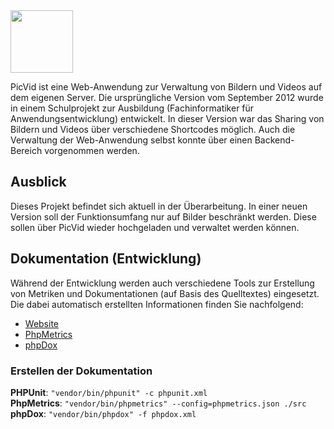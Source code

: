 <img src="https://i.imgur.com/0Ew9b1K.png" height="100"/>

PicVid ist eine Web-Anwendung zur Verwaltung von Bildern und Videos auf dem eigenen Server. Die ursprüngliche Version 
vom September 2012 wurde in einem Schulprojekt zur Ausbildung (Fachinformatiker für Anwendungsentwicklung) entwickelt. 
In dieser Version war das Sharing von Bildern und Videos über verschiedene Shortcodes möglich. Auch die Verwaltung der 
Web-Anwendung selbst konnte über einen Backend-Bereich vorgenommen werden.

## Ausblick
Dieses Projekt befindet sich aktuell in der Überarbeitung. In einer neuen Version soll der Funktionsumfang nur auf 
Bilder beschränkt werden. Diese sollen über PicVid wieder hochgeladen und verwaltet werden können.

## Dokumentation (Entwicklung)
Während der Entwicklung werden auch verschiedene Tools zur Erstellung von Metriken und Dokumentationen (auf Basis des
Quelltextes) eingesetzt. Die dabei automatisch erstellten Informationen finden Sie nachfolgend:

- [Website](https://picvid.de)
- [PhpMetrics](https://picvid.de/docs/phpmetrics)
- [phpDox](https://picvid.de/docs/phpdox/api)

### Erstellen der Dokumentation

**PHPUnit**: `"vendor/bin/phpunit" -c phpunit.xml`  
**PhpMetrics**: `"vendor/bin/phpmetrics" --config=phpmetrics.json ./src`  
**phpDox**: `"vendor/bin/phpdox" -f phpdox.xml`